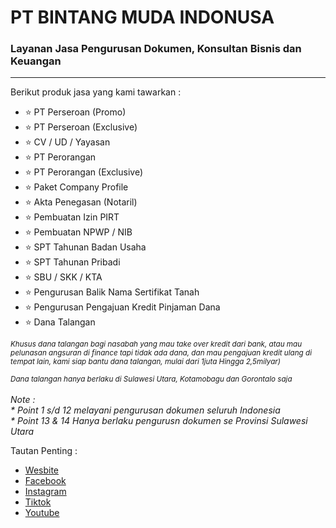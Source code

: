 <h1>PT BINTANG MUDA INDONUSA</h1>
<h3>Layanan Jasa Pengurusan Dokumen, Konsultan Bisnis dan Keuangan</h3>
<hr>
Berikut produk jasa yang kami tawarkan :
<ul>
  <li>⭐ PT Perseroan (Promo)</li>
  <li>⭐ PT Perseroan (Exclusive)</li>
  <li>⭐ CV / UD / Yayasan</li>
  <li>⭐ PT Perorangan</li>
  <li>⭐ PT Perorangan (Exclusive)</li>
  <li>⭐ Paket Company Profile</li>
  <li>⭐ Akta Penegasan (Notaril)</li>
  <li>⭐ Pembuatan Izin PIRT</li>
  <li>⭐ Pembuatan NPWP / NIB</li>
  <li>⭐ SPT Tahunan Badan Usaha</li>
  <li>⭐ SPT Tahunan Pribadi</li>
  <li>⭐ SBU / SKK / KTA</li>
  <li>⭐ Pengurusan Balik Nama Sertifikat Tanah</li>
  <li>⭐ Pengurusan Pengajuan Kredit Pinjaman Dana</li>
  <li>⭐ Dana Talangan</li>
</ul>  
<small><i>Khusus dana talangan bagi nasabah yang mau take over kredit dari bank, atau mau pelunasan angsuran di finance tapi tidak ada dana, dan mau pengajuan kredit ulang di tempat lain, kami siap bantu dana talangan, mulai dari 1juta Hingga 2,5milyar)</i>
<br><br>
<i>Dana talangan hanya berlaku di Sulawesi Utara, Kotamobagu dan Gorontalo saja</i></small>
<br><br>
<i>Note :</i>
<br>
<i>* Point 1 s/d 12 melayani pengurusan dokumen seluruh Indonesia</i>
<br>
<i>* Point 13 & 14 Hanya berlaku pengurusn dokumen se Provinsi Sulawesi Utara</i>

Tautan Penting :
<ul>
  <li><a href="https://bintangmudaindonusa.github.io" target="_blank">Wesbite</a></li>
  <li><a href="https://www.facebook.com/profile.php?id=61557873582039" target="_blank">Facebook</a></li>
  <li><a href="https://www.instagram.com/bintang_muda_indonusa" target="_blank">Instagram</a></li>
  <li><a href="https://www.tiktok.com/@bintangmudaindonusa" target="_blank">Tiktok</a></li>
  <li><a href="https://www.youtube.com/@bintangmudaindonusa" target="_blank">Youtube</a></li>
</ul> 
